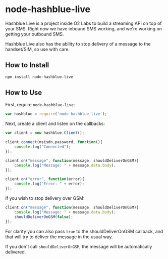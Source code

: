 # node-hashblue-live

Hashblue Live is a project inside O2 Labs to build a streaming API 
on top of your SMS. Right now we have inbound SMS working, and we're 
working on getting your outbound SMS.

Hashblue Live also has the ability to stop delivery of a message to 
the handset/SIM, so use with care.

## How to Install

```bash
npm install node-hashblue-live
```

## How to Use

First, require `node-hashblue-live`:

```js
var hashblue = require('node-hashblue-live');
```

Next, create a client and listen on the callbacks:

```js
var client = new hashblue.Client();

client.connect(msisdn,password, function(){
	console.log("Connected");
});

client.on("message", function(message, shouldDeliverOnGSM){
	console.log("Message: " + message.data.body);
});

client.on("error", function(error){
	console.log("Error: " + error);
});
```

If you wish to stop delivery over GSM:
```js
client.on("message", function(message, shouldDeliverOnGSM){
	console.log("Message: " + message.data.body);
	shouldDeliverOnGSM(false);
});
```

For clarity you can also pass `true` to the shouldDeliverOnGSM 
callback, and that will try to deliver the message in the usual way.

If you don't call `shouldDeliverOnGSM`, the message will be 
automatically delivered.